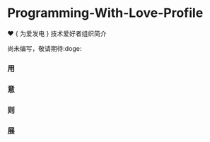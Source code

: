 # Programming-With-Love-Profile
:heart: { 为爱发电 }  技术爱好者组织简介

尚未编写，敬请期待:doge:

### 用

### 意

### 则

### 展